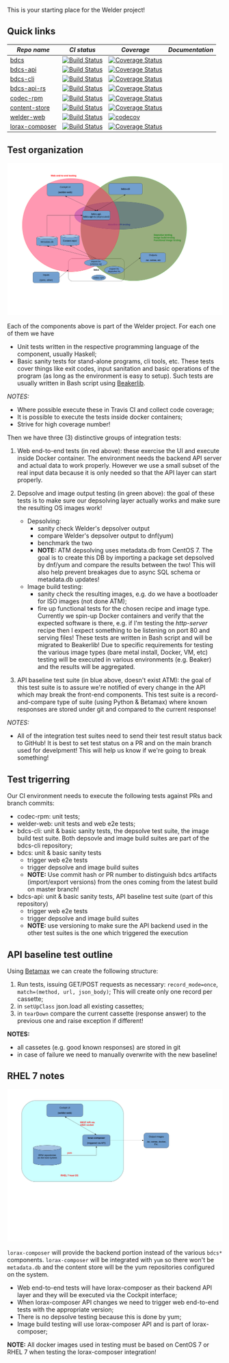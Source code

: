 This is your starting place for the Welder project!


Quick links
-----------


| *Repo name* | *CI status* | *Coverage*  | *Documentation* |
|---------------------------------------------------|---|---|---|
| [bdcs](https://github.com/weldr/bdcs) | [![Build Status](https://travis-ci.org/weldr/bdcs.svg?branch=master)](https://travis-ci.org/weldr/bdcs) | [![Coverage Status](https://coveralls.io/repos/github/weldr/bdcs/badge.svg?branch=master)](https://coveralls.io/github/weldr/bdcs?branch=master) |   |
| [bdcs-api](https://github.com/weldr/bdcs-api) | [![Build Status](https://travis-ci.org/weldr/bdcs-api.svg?branch=master)](https://travis-ci.org/weldr/bdcs-api) | [![Coverage Status](https://coveralls.io/repos/github/weldr/bdcs-api/badge.svg?branch=master)](https://coveralls.io/github/weldr/bdcs-api?branch=master) |   |
| [bdcs-cli](https://github.com/weldr/bdcs-cli) | [![Build Status](https://travis-ci.org/weldr/bdcs-cli.svg?branch=master)](https://travis-ci.org/weldr/bdcs-cli) | [![Coverage Status](https://coveralls.io/repos/github/weldr/bdcs-cli/badge.svg?branch=master)](https://coveralls.io/github/weldr/bdcs-cli?branch=master) |   |
| [bdcs-api-rs](https://github.com/weldr/bdcs-api-rs) | [![Build Status](https://travis-ci.org/weldr/bdcs-api-rs.svg?branch=master)](https://travis-ci.org/weldr/bdcs-api-rs) | [![Coverage Status](https://coveralls.io/repos/github/weldr/bdcs-api-rs/badge.svg?branch=master)](https://coveralls.io/github/weldr/bdcs-api-rs?branch=master) |   |
| [codec-rpm](https://github.com/weldr/codec-rpm) | [![Build Status](https://travis-ci.org/weldr/codec-rpm.svg?branch=master)](https://travis-ci.org/weldr/codec-rpm) | [![Coverage Status](https://coveralls.io/repos/github/weldr/codec-rpm/badge.svg?branch=master)](https://coveralls.io/github/weldr/codec-rpm?branch=master) |   |
| [content-store](https://github.com/weldr/content-store) | [![Build Status](https://travis-ci.org/weldr/content-store.svg?branch=master)](https://travis-ci.org/weldr/content-store) | [![Coverage Status](https://coveralls.io/repos/github/weldr/content-store/badge.svg?branch=master)](https://coveralls.io/github/weldr/content-store?branch=master) |   |
| [welder-web](https://github.com/weldr/welder-web) | [![Build Status](https://travis-ci.org/weldr/welder-web.svg?branch=master)](https://travis-ci.org/weldr/welder-web) | [![codecov](https://codecov.io/gh/weldr/welder-web/branch/master/graph/badge.svg)](https://codecov.io/gh/weldr/welder-web) |   |
| [lorax-composer](https://github.com/rhinstaller/lorax) | [![Build Status](https://travis-ci.org/rhinstaller/lorax.svg?branch=lorax-composer)](https://travis-ci.org/rhinstaller/lorax) | [![Coverage Status](https://coveralls.io/repos/github/rhinstaller/lorax/badge.svg?branch=lorax-composer)](https://coveralls.io/github/rhinstaller/lorax?branch=lorax-composer) |   |


Test organization
-----------------

![Testing structure](images/welder_testing.svg "Testing structure")

Each of the components above is part of the Welder project. For each one of them we have

* Unit tests written in the respective programming language of the component, usually Haskell;
* Basic sanity tests for stand-alone programs, cli tools, etc. These tests cover things like
  exit codes, input sanitation and basic operations of the program (as long as the environment
  is easy to setup). Such tests are usually written in Bash script using
  [Beakerlib](https://github.com/beakerlib/beakerlib/).

*NOTES:*

- Where possible execute these in Travis CI and collect code coverage;
- It is possible to execute the tests inside docker containers;
- Strive for high coverage number!


Then we have three (3) distinctive groups of integration tests:

1. Web end-to-end tests (in red above): these exercise the UI and execute inside Docker
   container. The environment needs the backend API server and actual data to work
   properly. However we use a small subset of the real input data because it is only needed
   so that the API layer can start properly.

2. Depsolve and image output testing (in green above): the goal of these tests is to make sure
   our depsolving layer actually works and make sure the resulting OS images work!
   - Depsolving:
     - sanity check Welder's depsolver output
     - compare Welder's depsolver output to dnf(yum)
     - benchmark the two
     - **NOTE:** ATM depsolving uses metadata.db from CentOS 7. The goal is to create this DB by
       importing a package set depsolved by dnf/yum and compare the results between the two!
       This will also help prevent breakages due to async SQL schema or metadata.db updates!
   - Image build testing:
     - sanity check the resulting images, e.g. do we have a bootloader for ISO images (not done ATM);
     - fire up functional tests for the chosen recipe and image type. Currently we spin-up
       Docker containers and verify that the expected software is there, e.g. if I'm testing the
       *http-server* recipe then I expect something to be listening on port 80 and serving files!
       These tests are written in Bash script and will be migrated to Beakerlib! Due to specific
       requirements for testing the various image types (bare metal install, Docker, VM, etc) testing
       will be executed in various environments (e.g. Beaker) and the results will be aggregated.

3. API baseline test suite (in blue above, doesn't exist ATM): the goal of this test suite is to assure we're
   notified of every change in the API which may break the front-end components. This test suite
   is a record-and-compare type of suite (using Python & Betamax) where known responses are
   stored under git and compared to the current response!

*NOTES:*

- All of the integration test suites need to send their test result status back to GitHub!
  It is best to set test status on a PR and on the main branch used for develpment! This
  will help us know if we're going to break something!


Test trigerring
---------------

Our CI environment needs to execute the following tests against PRs and branch commits:

* codec-rpm: unit tests;
* welder-web: unit tests and web e2e tests;
* bdcs-cli: unit & basic sanity tests, the depsolve test suite, the image build test suite.
  Both depsovle and image build suites are part of the bdcs-cli repository;
* bdcs: unit & basic sanity tests
  - trigger web e2e tests
  - trigger depsolve and image build suites
  - **NOTE:** Use commit hash or PR number to distinguish bdcs artifacts (import/export versions)
    from the ones coming from the latest build on master branch!
* bdcs-api: unit & basic sanity tests, API baseline test suite (part of this repository)
  - trigger web e2e tests
  - trigger depsolve and image build suites
  - **NOTE:** use versioning to make sure the API backend used in the other test suites
    is the one which triggered the execution


API baseline test outline
--------------------------

Using
[Betamax](https://betamax.readthedocs.io/en/latest/integrations.html#unittest-integration)
we can create the following structure:

1. Run tests, issuing GET/POST requests as necessary: `record_mode=once`, `match=(method, url, json_body)`;
   This will create only one record per cassette;
2. in `setUpClass` json.load all existing cassettes;
3. in `tearDown` compare the current cassette (response answer) to the previous one and
   raise exception if different!

**NOTES:**

- all cassetes (e.g. good known responses) are stored in git
- in case of failure we need to manually overwrite with the new baseline!

RHEL 7 notes
------------

![RHEL 7 architecture](images/welder_rhel7.svg "RHEL 7 architecture")

`lorax-composer` will provide the backend portion instead of the various `bdcs*` components.
`lorax-composer` will be integrated with `yum` so there won't be `metadata.db` and the content
store will be the yum repositories configured on the system.

* Web end-to-end tests will have lorax-composer as their backend API layer and they will
  be executed via the Cockpit interface;
* When lorax-composer API changes we need to trigger web end-to-end tests with the appropriate version;
* There is no depsolve testing because this is done by yum;
* Image build testing will use lorax-composer API and is part of lorax-composer;

**NOTE:** All docker images used in testing must be based on CentOS 7 or RHEL 7 when testing the
lorax-composer integration!
